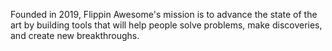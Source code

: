 Founded in 2019, Flippin Awesome's mission is to advance the state of the art by building tools that will help people solve problems, make discoveries, and create new breakthroughs.

